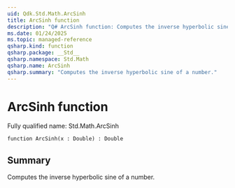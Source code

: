 ```yaml
---
uid: Qdk.Std.Math.ArcSinh
title: ArcSinh function
description: "Q# ArcSinh function: Computes the inverse hyperbolic sine of a number."
ms.date: 01/24/2025
ms.topic: managed-reference
qsharp.kind: function
qsharp.package: __Std__
qsharp.namespace: Std.Math
qsharp.name: ArcSinh
qsharp.summary: "Computes the inverse hyperbolic sine of a number."
---
```


# ArcSinh function

Fully qualified name: Std.Math.ArcSinh

```qsharp
function ArcSinh(x : Double) : Double
```

## Summary
Computes the inverse hyperbolic sine of a number.
